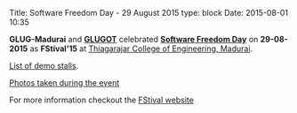 Title: Software Freedom Day - 29 August 2015
type: block
Date: 2015-08-01 10:35

**GLUG-Madurai** and [**GLUGOT**](http://glugot.tce.edu) celebrated [**Software Freedom Day**](http://softwarefreedomday.org)
on **29-08-2015** as **FStival'15** at [Thiagarajar College of Engineering, Madurai](http://www.tce.edu).

[List of demo stalls](http://fstival.tce.edu/wiki/fstival_15:stallslist).

[Photos taken during the event](http://glugot.tce.edu/gallery/FStival15)

For more information checkout the [FStival website](http://www.fstival.org)

